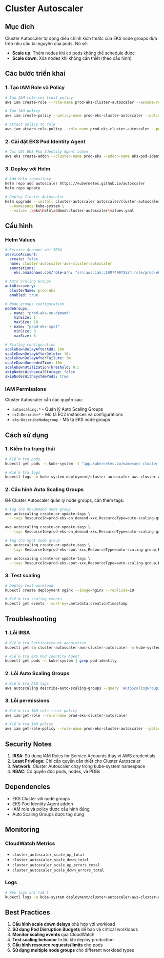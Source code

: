# Cluster Autoscaler

## Mục đích
Cluster Autoscaler tự động điều chỉnh kích thước của EKS node groups dựa trên nhu cầu tài nguyên của pods. Nó sẽ:
- **Scale up**: Thêm nodes khi có pods không thể schedule được
- **Scale down**: Xóa nodes khi không cần thiết (theo cấu hình)

## Các bước triển khai

### 1. Tạo IAM Role và Policy
```bash
# Tạo IAM role với trust policy
aws iam create-role --role-name prod-eks-cluster-autoscaler --assume-role-policy-document file://cluster-autoscaler-trust-policy.json

# Tạo IAM policy
aws iam create-policy --policy-name prod-eks-cluster-autoscaler --policy-document file://cluster-autoscaler-policy.json

# Attach policy to role
aws iam attach-role-policy --role-name prod-eks-cluster-autoscaler --policy-arn arn:aws:iam::190749975524:policy/prod-eks-cluster-autoscaler
```

### 2. Cài đặt EKS Pod Identity Agent
```bash
# Cài đặt EKS Pod Identity Agent addon
aws eks create-addon --cluster-name prod-eks --addon-name eks-pod-identity-agent --region ap-northeast-1
```

### 3. Deploy với Helm
```bash
# Add Helm repository
helm repo add autoscaler https://kubernetes.github.io/autoscaler
helm repo update

# Deploy Cluster Autoscaler
helm upgrade --install cluster-autoscaler autoscaler/cluster-autoscaler \
  --namespace kube-system \
  --values .\eks\helm\addons\cluster-autoscaler\values.yaml
```

## Cấu hình

### Helm Values
```yaml
# Service Account với IRSA
serviceAccount:
  create: false
  name: cluster-autoscaler-aws-cluster-autoscaler
  annotations:
    eks.amazonaws.com/role-arn: "arn:aws:iam::190749975524:role/prod-eks-cluster-autoscaler"

# Auto Scaling Groups
autoDiscovery:
  clusterName: prod-eks
  enabled: true

# Node groups configuration
nodeGroups:
  - name: "prod-eks-on-demand"
    minSize: 1
    maxSize: 10
  - name: "prod-eks-spot"
    minSize: 0
    maxSize: 6

# Scaling configuration
scaleDownDelayAfterAdd: 10m
scaleDownDelayAfterDelete: 10s
scaleDownDelayAfterFailure: 3m
scaleDownUnneededTime: 10m
scaleDownUtilizationThreshold: 0.5
skipNodesWithLocalStorage: false
skipNodesWithSystemPods: true
```

### IAM Permissions
Cluster Autoscaler cần các quyền sau:
- `autoscaling:*` - Quản lý Auto Scaling Groups
- `ec2:Describe*` - Mô tả EC2 instances và configurations
- `eks:DescribeNodegroup` - Mô tả EKS node groups

## Cách sử dụng

### 1. Kiểm tra trạng thái
```bash
# Kiểm tra pods
kubectl get pods -n kube-system -l "app.kubernetes.io/name=aws-cluster-autoscaler"

# Kiểm tra logs
kubectl logs -n kube-system deployment/cluster-autoscaler-aws-cluster-autoscaler
```

### 2. Cấu hình Auto Scaling Groups
Để Cluster Autoscaler quản lý node groups, cần thêm tags:
```bash
# Tag cho On-Demand node group
aws autoscaling create-or-update-tags \
  --tags ResourceId=prod-eks-on_demand-xxx,ResourceType=auto-scaling-group,Key=k8s.io/cluster-autoscaler/enabled,Value=true,PropagateAtLaunch=true

aws autoscaling create-or-update-tags \
  --tags ResourceId=prod-eks-on_demand-xxx,ResourceType=auto-scaling-group,Key=k8s.io/cluster-autoscaler/prod-eks,Value=true,PropagateAtLaunch=true

# Tag cho Spot node group
aws autoscaling create-or-update-tags \
  --tags ResourceId=prod-eks-spot-xxx,ResourceType=auto-scaling-group,Key=k8s.io/cluster-autoscaler/enabled,Value=true,PropagateAtLaunch=true

aws autoscaling create-or-update-tags \
  --tags ResourceId=prod-eks-spot-xxx,ResourceType=auto-scaling-group,Key=k8s.io/cluster-autoscaler/prod-eks,Value=true,PropagateAtLaunch=true
```

### 3. Test scaling
```bash
# Deploy test workload
kubectl create deployment nginx --image=nginx --replicas=10

# Kiểm tra scaling events
kubectl get events --sort-by=.metadata.creationTimestamp
```

## Troubleshooting

### 1. Lỗi IRSA
```bash
# Kiểm tra ServiceAccount annotation
kubectl get sa cluster-autoscaler-aws-cluster-autoscaler -n kube-system -o yaml

# Kiểm tra EKS Pod Identity Agent
kubectl get pods -n kube-system | grep pod-identity
```

### 2. Lỗi Auto Scaling Groups
```bash
# Kiểm tra ASG tags
aws autoscaling describe-auto-scaling-groups --query 'AutoScalingGroups[].Tags[?Key==`k8s.io/cluster-autoscaler/enabled`]'
```

### 3. Lỗi permissions
```bash
# Kiểm tra IAM role trust policy
aws iam get-role --role-name prod-eks-cluster-autoscaler

# Kiểm tra IAM policy
aws iam get-role-policy --role-name prod-eks-cluster-autoscaler --policy-name prod-eks-cluster-autoscaler
```

## Security Notes

1. **IRSA**: Sử dụng IAM Roles for Service Accounts thay vì AWS credentials
2. **Least Privilege**: Chỉ cấp quyền cần thiết cho Cluster Autoscaler
3. **Network**: Cluster Autoscaler chạy trong kube-system namespace
4. **RBAC**: Có quyền đọc pods, nodes, và PDBs

## Dependencies

- EKS Cluster với node groups
- EKS Pod Identity Agent addon
- IAM role và policy được cấu hình đúng
- Auto Scaling Groups được tag đúng

## Monitoring

### CloudWatch Metrics
- `cluster_autoscaler_scale_up_total`
- `cluster_autoscaler_scale_down_total`
- `cluster_autoscaler_scale_up_errors_total`
- `cluster_autoscaler_scale_down_errors_total`

### Logs
```bash
# Xem logs chi tiết
kubectl logs -n kube-system deployment/cluster-autoscaler-aws-cluster-autoscaler -f
```

## Best Practices

1. **Cấu hình scale down delays** phù hợp với workload
2. **Sử dụng Pod Disruption Budgets** để bảo vệ critical workloads
3. **Monitor scaling events** qua CloudWatch
4. **Test scaling behavior** trước khi deploy production
5. **Cấu hình resource requests/limits** cho pods
6. **Sử dụng multiple node groups** cho different workload types

